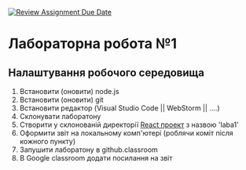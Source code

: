 [![Review Assignment Due Date](https://classroom.github.com/assets/deadline-readme-button-24ddc0f5d75046c5622901739e7c5dd533143b0c8e959d652212380cedb1ea36.svg)](https://classroom.github.com/a/O-0rUyUG)
# Лабораторна робота №1
## Налаштування робочого середовища

1. Встановити (оновити) node.js
2. Встановити (оновити) git
3. Встановити редактор (Visual Studio Code || WebStorm || ....)
4. Склонувати лаборатону
5. Створити у склонованій директорії [React проект](https://reactjs.org/docs/create-a-new-react-app.html) з назвою 'laba1'
6. Оформити звіт на локальному комп'ютері (роблячи коміт після кожного пункту)
7. Запушити лаборатону в github.classroom
8. В Google classroom додати посилання на звіт
